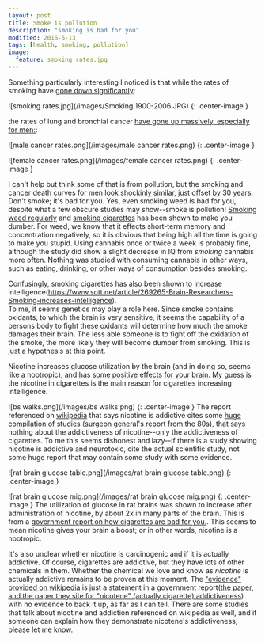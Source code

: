 ```yaml
---
layout: post
title: Smoke is pollution
description: "smoking is bad for you"
modified: 2016-5-13
tags: [health, smoking, pollution]
image:
  feature: smoking rates.jpg
---
```


Something particularly interesting I noticed is that while the rates of smoking have [gone down significantly](http://wholehealthsource.blogspot.com/2012/02/cigarette-smoking-another-factor-in.html):

![smoking rates.jpg](/images/Smoking 1900-2006.JPG) {: .center-image }

the rates of lung and bronchial cancer [have gone up massively, especially for men:](http://onlinelibrary.wiley.com/doi/10.3322/caac.21166/pdf):

![male cancer rates.png](/images/male cancer rates.png) {: .center-image }

![female cancer rates.png](/images/female cancer rates.png) {: .center-image }

I can't help but think some of that is from pollution, but the smoking and cancer death curves for men look shockinly similar, just offset by 30 years.  Don't smoke; it's bad for you.  Yes, even smoking weed is bad for you, despite what a few obscure studies may show--smoke is pollution!  [Smoking weed regularly](http://www.pnas.org/content/109/40/E2657.abstract) and [smoking cigarettes](http://www.reuters.com/article/us-smokers-smarter-idUSTRE61M3UQ20100223) has been shown to make you dumber.  For weed, we know that it effects short-term memory and concentration negatively, so it is obvious that being high all the time is going to make you stupid.  Using cannabis once or twice a week is probably fine, although the study did show a slight decrease in IQ from *smoking* cannabis more often.  Nothing was studied with consuming cannabis in other ways, such as eating, drinking, or other ways of consumption besides smoking.  

Confusingly, smoking cigarettes has also been shown to increase intelligence(https://www.sott.net/article/269265-Brain-Researchers-Smoking-increases-intelligence).  
To me, it seems genetics may play a role here.  Since smoke contains oxidants, to which the brain is very sensitive, it seems the capability of a persons body to fight these oxidants will determine how much the smoke damages their brain.  The less able someone is to fight off the oxidation of the smoke, the more likely they will become dumber from smoking.  This is just a hypothesis at this point.

Nicotine increases glucose utilization by the brain (and in doing so, seems like a nootropic), and has [some positive effects for your brain](http://nootriment.com/nicotine/).  My guess is the nicotine in cigarettes is the main reason for cigarettes increasing intelligence.

![bs walks.png](/images/bs walks.png) {: .center-image }
The report referenced on [wikipedia](https://en.wikipedia.org/wiki/Nicotine) that says nicotine is addictive cites some [huge compilation of studies (surgeon general's report from the 80s)](https://www.google.com/url?sa=t&rct=j&q=&esrc=s&source=web&cd=1&cad=rja&uact=8&ved=0ahUKEwi9-I6VttbMAhUkzIMKHeo6B2kQFggdMAA&url=https%3A%2F%2Fprofiles.nlm.nih.gov%2Fps%2Faccess%2FNNBBZD.pdf&usg=AFQjCNGoapv5TEQfeSNzUq8Lpn6dk-6ZKw&sig2=gVxJU84geYkQDIw3OAc4XQ), that says nothing about the addictiveness of nicotine--only the addictiveness of cigarettes.  To me this seems dishonest and lazy--if there is a study showing nicotine is addictive and neurotoxic, cite the actual scientific study, not some huge report that may contain some study with some evidence.

![rat brain glucose table.png](/images/rat brain glucose table.png) {: .center-image }

![rat brain glucose mig.png](/images/rat brain glucose mig.png) {: .center-image }
The utilization of glucose in rat brains was shown to increase after administration of nicotine, by about 2x in many parts of the brain.  This is from a [government report on how cigarettes are bad for you.](https://www.google.com/url?sa=t&rct=j&q=&esrc=s&source=web&cd=1&cad=rja&uact=8&ved=0ahUKEwi9-I6VttbMAhUkzIMKHeo6B2kQFggdMAA&url=https%3A%2F%2Fprofiles.nlm.nih.gov%2Fps%2Faccess%2FNNBBZD.pdf&usg=AFQjCNGoapv5TEQfeSNzUq8Lpn6dk-6ZKw&sig2=gVxJU84geYkQDIw3OAc4XQ).  This seems to mean nicotine gives your brain a boost; or in other words, nicotine is a nootropic.

It's also unclear whether nicotine is carcinogenic and if it is actually addictive.  Of course, cigarettes are addictive, but they have lots of other chemicals in them.  Whether the chemical we love and know as *nicotine* is actually addictive remains to be proven at this moment.  The ["evidence" provided on wikipedia](https://en.wikipedia.org/wiki/Nicotine#Reinforcement_disorders) is just a statement in a government report([the paper](http://cdph.ca.gov/programs/tobacco/Documents/Media/State%20Health-e-cig%20report.pdf), [and the paper they site for "nicotene" (actually cigarette) addictiveness](https://www.google.com/url?sa=t&rct=j&q=&esrc=s&source=web&cd=1&cad=rja&uact=8&ved=0ahUKEwi9-I6VttbMAhUkzIMKHeo6B2kQFggdMAA&url=https%3A%2F%2Fprofiles.nlm.nih.gov%2Fps%2Faccess%2FNNBBZD.pdf&usg=AFQjCNGoapv5TEQfeSNzUq8Lpn6dk-6ZKw&sig2=gVxJU84geYkQDIw3OAc4XQ)) with no evidence to back it up, as far as I can tell.  There are some studies that talk about nicotine and addiction referenced on wikipedia as well, and if someone can explain how they demonstrate nicotene's addictiveness, please let me know.

